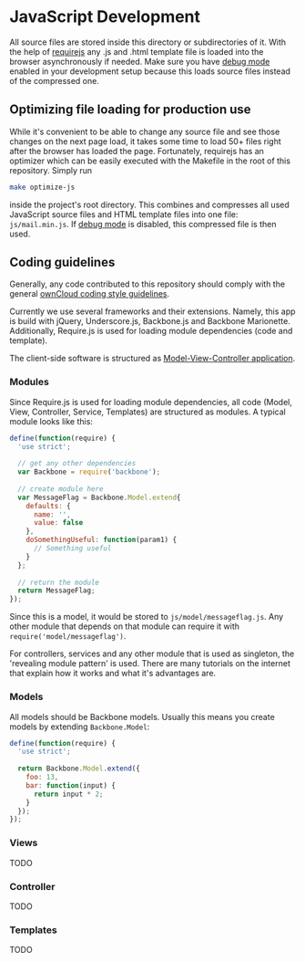 # JavaScript Development

All source files are stored inside this directory or subdirectories of it. With the help of [requirejs](http://www.requirejs.org/)
any .js and .html template file is loaded into the browser asynchronously if needed. Make sure you have 
[debug mode](https://doc.owncloud.org/server/8.2/developer_manual/general/devenv.html#enabling-debug-mode) enabled in your development
setup because this loads source files instead of the compressed one.

## Optimizing file loading for production use

While it's convenient to be able to change any source file and see those changes on the next page load, it takes some
time to load 50+ files right after the browser has loaded the page. Fortunately, requirejs has an optimizer which can
be easily executed with the Makefile in the root of this repository. Simply run
```bash
make optimize-js
```
inside the project's root directory. This combines and compresses all used JavaScript source files and HTML template
files into one file: ``js/mail.min.js``. If [debug mode](https://doc.owncloud.org/server/8.2/developer_manual/general/devenv.html#enabling-debug-mode)
is disabled, this compressed file is then used.

## Coding guidelines

Generally, any code contributed to this repository should comply with the general [ownCloud coding style guidelines](https://doc.owncloud.org/server/9.1/developer_manual/general/codingguidelines.html).

Currently we use several frameworks and their extensions. Namely, this app is build with jQuery, Underscore.js, Backbone.js and Backbone Marionette. Additionally, Require.js is used for loading module dependencies (code and template).

The client-side software is structured as [Model-View-Controller application](https://en.wikipedia.org/wiki/Model%E2%80%93view%E2%80%93controller).

### Modules
Since Require.js is used for loading module dependencies, all code (Model, View, Controller, Service, Templates) are structured as modules. A typical module looks like this:
```js
define(function(require) {
  'use strict';
  
  // get any other dependencies
  var Backbone = require('backbone');
  
  // create module here
  var MessageFlag = Backbone.Model.extend{
    defaults: {
      name: '',
      value: false
    },
    doSomethingUseful: function(param1) {
      // Something useful
    }
  };
  
  // return the module
  return MessageFlag;
});
```

Since this is a model, it would be stored to ``js/model/messageflag.js``. Any other module that depends on that module can require it with ``require('model/messageflag')``.

For controllers, services and any other module that is used as singleton, the 'revealing module pattern' is used. There are many tutorials on the internet that explain how it works and what it's advantages are.

### Models
All models should be Backbone models. Usually this means you create models by extending ``Backbone.Model``:
```js
define(function(require) {
  'use strict';
  
  return Backbone.Model.extend({
    foo: 13,
    bar: function(input) {
      return input * 2;
    }
  });
});
```

### Views
TODO

### Controller
TODO

### Templates
TODO
